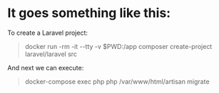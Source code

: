 # It goes something like this:

To create a Laravel project:

> docker run -rm -it --tty -v $PWD:/app composer create-project laravel/laravel src

And next we can execute:

> docker-compose exec php php /var/www/html/artisan migrate
